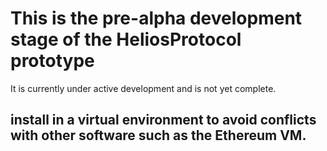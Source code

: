 # This is the pre-alpha development stage of the HeliosProtocol prototype 
It is currently under active development and is not yet complete.

## install in a virtual environment to avoid conflicts with other software such as the Ethereum VM.

